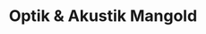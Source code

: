 ---
title: "Optik & Akustik Mangold"
url: /leutkirch-im-allgaeu/optik-und-akustik-mangold/
shop: Optiker
---